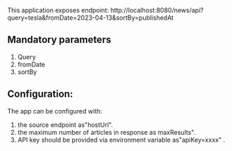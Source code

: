 This application exposes endpoint:
http://localhost:8080/news/api?query=tesla&fromDate=2023-04-13&sortBy=publishedAt

## Mandatory parameters
1. Query
2. fromDate
3. sortBy

## Configuration:
The app can be configured with:
1. the source endpoint as"hostUrl".
2. the maximum number of articles in response as maxResults".
3. API key should be provided via environment variable as"apiKey=xxxx" .
